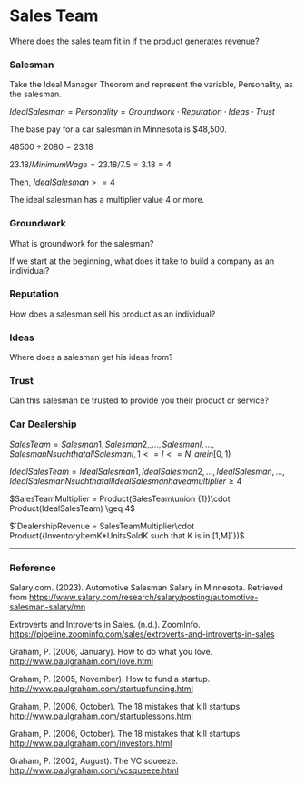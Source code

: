 # Sales Team

Where does the sales team fit in if the product generates revenue?

### Salesman

Take the Ideal Manager Theorem and represent the variable, Personality, as the salesman.

$IdealSalesman = Personality = Groundwork \cdot Reputation \cdot Ideas \cdot Trust$

The base pay for a car salesman in Minnesota is $48,500.

$`48500\div 2080 = 23.18 `$

$`23.18 / MinimumWage = 23.18 / 7.5 = 3.18 \approx 4`$

Then, $`IdealSalesman >= 4`$

The ideal salesman has a multiplier value 4 or more.

### Groundwork

What is groundwork for the salesman?

If we start at the beginning, what does it take to build a company as an individual?

### Reputation

How does a salesman sell his product as an individual?

### Ideas

Where does a salesman get his ideas from?

### Trust

Can this salesman be trusted to provide you their product or service?

### Car Dealership

$`SalesTeam = {Salesman1, Salesman2, ,..., SalesmanI,..., SalesmanN} such that all SalesmanI, 1 <= I <= N, are in [0,1)`$

$`IdealSalesTeam = {IdealSalesman1, IdealSalesman2,..., IdealSalesman,..., IdealSalesmanN} such that all IdealSalesman have a multiplier \geq 4 `$

$`SalesTeamMultiplier = Product(SalesTeam\union {1})\cdot Product(IdealSalesTeam) \geq 4`$

$`DealershipRevenue = SalesTeamMultiplier\cdot Product({InventoryItemK*UnitsSoldK such that K is in [1,M]`})$

-----

### Reference

Salary.com. (2023). Automotive Salesman Salary in Minnesota. Retrieved from https://www.salary.com/research/salary/posting/automotive-salesman-salary/mn

Extroverts and Introverts in Sales. (n.d.). ZoomInfo. https://pipeline.zoominfo.com/sales/extroverts-and-introverts-in-sales

Graham, P. (2006, January). How to do what you love. http://www.paulgraham.com/love.html

Graham, P. (2005, November). How to fund a startup. http://www.paulgraham.com/startupfunding.html

Graham, P. (2006, October). The 18 mistakes that kill startups. http://www.paulgraham.com/startuplessons.html

Graham, P. (2006, October). The 18 mistakes that kill startups. http://www.paulgraham.com/investors.html

Graham, P. (2002, August). The VC squeeze. http://www.paulgraham.com/vcsqueeze.html

